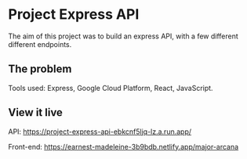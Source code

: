 # Project Express API

The aim of this project was to build an express API, with a few different different endpoints.

## The problem

Tools used:
Express, Google Cloud Platform, React, JavaScript.


## View it live

API:
https://project-express-api-ebkcnf5ljq-lz.a.run.app/

Front-end:
https://earnest-madeleine-3b9bdb.netlify.app/major-arcana


